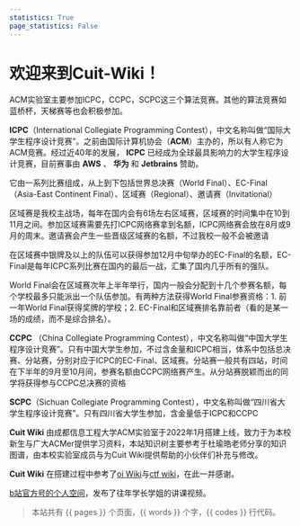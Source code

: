```yaml
---
statistics: True
page_statistics: False
---
```


# 欢迎来到Cuit-Wiki！

ACM实验室主要参加ICPC，CCPC，SCPC这三个算法竞赛。其他的算法竞赛如蓝桥杯，天梯赛等也会积极参加。

**ICPC**（International Collegiate Programming Contest），中文名称叫做“国际大学生程序设计竞赛”。之前由国际计算机协会（**ACM**）主办的，所以有人称它为ACM竞赛。经过近40年的发展， **ICPC** 已经成为全球最具影响力的大学生程序设计竞赛，目前赛事由 **AWS** 、 **华为** 和 **Jetbrains** 赞助。

它由一系列比赛组成，从上到下包括世界总决赛（World Final）、EC-Final（Asia-East Continent Final）、区域赛（Regional）、邀请赛（Invitational）

区域赛是我校主战场，每年在国内会有6场左右区域赛，区域赛的时间集中在10到11月之间。参加区域赛需要先打ICPC网络赛拿到名额，ICPC网络赛会放在8月或9月的周末。邀请赛会产生一些晋级区域赛的名额，不过我校一般不会被邀请

在区域赛中银牌及以上的队伍可以获得参加12月中旬举办的EC-Final的名额，EC-Final是每年ICPC系列比赛在国内的最后一战，汇集了国内几乎所有的强队。

World Final会在区域赛次年上半年举行，国内一般会分配到十几个参赛名额，每个学校最多只能派出一个队伍参加。有两种方法获得World Final参赛资格：1. 前一年World Final获得奖牌的学校；2. EC-Final和区域赛排名靠前者（看的是某一场的成绩，而不是综合排名）。

**CCPC** （China Collegiate Programming Contest），中文名称叫做“中国大学生程序设计竞赛”。只有中国大学生参加，不过含金量和ICPC相当，体系中包括总决赛、分站赛，分别对应于ICPC的EC-Final、区域赛。分站赛一般共有四站，时间在下半年的9月至10月间，参赛名额由CCPC网络赛产生。从分站赛脱颖而出的同学将获得参与CCPC总决赛的资格

**SCPC**（Sichuan Collegiate Programming Contest），中文名称叫做“四川省大学生程序设计竞赛”。只有四川省大学生参加，含金量低于ICPC和CCPC

 **Cuit Wiki** 由成都信息工程大学ACM实验室于2022年1月搭建上线，致力于为本校新生与广大ACMer提供学习资料，本站知识树主要参考于杜瑜皓老师分享的知识图谱，由本校实验室成员与为Cuit Wiki提供帮助的小伙伴们补充与修改。

 **Cuit Wiki** 在搭建过程中参考了[oi Wiki](https://oi-wiki.org/)与[ctf wiki](https://ctf-wiki.org/)，在此一并感谢。

[b站官方号的个人空间](https://space.bilibili.com/83744206?spm_id_from=333.337.0.0)，发布了往年学长学姐的讲课视频。

> 本站共有 {{ pages }} 个页面，{{ words }} 个字，{{ codes }} 行代码。

